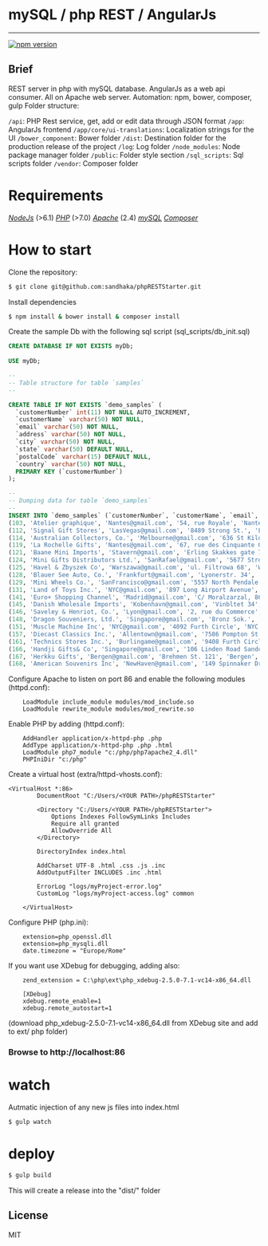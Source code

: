 # mySQL / php REST / AngularJs
---
[![npm version](https://badge.fury.io/js/%40angular%2Fcore.svg)](https://badge.fury.io/js/%40angular%2Fcore)

## Brief
REST server in php with mySQL database. AngularJs as a web api consumer. All on Apache web server.
Automation: npm, bower, composer, gulp
Folder structure:

`/api`: PHP Rest service, get, add or edit data through JSON format
`/app`: AngularJs frontend
`/app/core/ui-translations`: Localization strings for the UI
`/bower_component`: Bower folder
`/dist`: Destination folder for the production release of the project
`/log`: Log folder
`/node_modules`: Node package manager folder
`/public`: Folder style section
`/sql_scripts`: Sql scripts folder
`/vendor`: Composer folder

# Requirements
*[NodeJs](https://nodejs.org)* (>6.1)
*[PHP](http://windows.php.net/)* (>7.0)
*[Apache](https://www.apachelounge.com/)* (2.4)
*[mySQL](https://www.mysql.it/)*
*[Composer](https://getcomposer.org/)*

# How to start
Clone the repository:
```sh
$ git clone git@github.com:sandhaka/phpRESTStarter.git
```
Install dependencies
```sh
$ npm install & bower install & composer install
```
Create the sample Db with the following sql script (sql_scripts/db_init.sql)
```sql
CREATE DATABASE IF NOT EXISTS myDb;
 
USE myDb;

--
-- Table structure for table `samples`
--

CREATE TABLE IF NOT EXISTS `demo_samples` (
  `customerNumber` int(11) NOT NULL AUTO_INCREMENT,
  `customerName` varchar(50) NOT NULL,
  `email` varchar(50) NOT NULL,
  `address` varchar(50) NOT NULL,
  `city` varchar(50) NOT NULL,
  `state` varchar(50) DEFAULT NULL,
  `postalCode` varchar(15) DEFAULT NULL,
  `country` varchar(50) NOT NULL,
  PRIMARY KEY (`customerNumber`)
);

--
-- Dumping data for table `demo_samples`
--
INSERT INTO `demo_samples` (`customerNumber`, `customerName`, `email`, `address`, `city`, `state`, `postalCode`, `country`) VALUES
(103, 'Atelier graphique', 'Nantes@gmail.com', '54, rue Royale', 'Nantes', NULL, '44000', 'France'),
(112, 'Signal Gift Stores', 'LasVegas@gmail.com', '8489 Strong St.', 'Las Vegas', 'NV', '83030', 'USA'),
(114, 'Australian Collectors, Co.', 'Melbourne@gmail.com', '636 St Kilda Road', 'Melbourne', 'Victoria', '3004', 'Australia'),
(119, 'La Rochelle Gifts', 'Nantes@gmail.com', '67, rue des Cinquante Otages', 'Nantes', NULL, '44000', 'France'),
(121, 'Baane Mini Imports', 'Stavern@gmail.com', 'Erling Skakkes gate 78', 'Stavern', NULL, '4110', 'Norway'),
(124, 'Mini Gifts Distributors Ltd.', 'SanRafael@gmail.com', '5677 Strong St.', 'San Rafael', 'CA', '97562', 'USA'),
(125, 'Havel & Zbyszek Co', 'Warszawa@gmail.com', 'ul. Filtrowa 68', 'Warszawa', NULL, '01-012', 'Poland'),
(128, 'Blauer See Auto, Co.', 'Frankfurt@gmail.com', 'Lyonerstr. 34', 'Frankfurt', NULL, '60528', 'Germany'),
(129, 'Mini Wheels Co.', 'SanFrancisco@gmail.com', '5557 North Pendale Street', 'San Francisco', 'CA', '94217', 'USA'),
(131, 'Land of Toys Inc.', 'NYC@gmail.com', '897 Long Airport Avenue', 'NYC', 'NY', '10022', 'USA'),
(141, 'Euro+ Shopping Channel', 'Madrid@gmail.com', 'C/ Moralzarzal, 86', 'Madrid', NULL, '28034', 'Spain'),
(145, 'Danish Wholesale Imports', 'Kobenhavn@gmail.com', 'Vinbltet 34', 'Kobenhavn', NULL, '1734', 'Denmark'),
(146, 'Saveley & Henriot, Co.', 'Lyon@gmail.com', '2, rue du Commerce', 'Lyon', NULL, '69004', 'France'),
(148, 'Dragon Souveniers, Ltd.', 'Singapore@gmail.com', 'Bronz Sok.', 'Singapore', NULL, '079903', 'Singapore'),
(151, 'Muscle Machine Inc', 'NYC@gmail.com', '4092 Furth Circle', 'NYC', 'NY', '10022', 'USA'),
(157, 'Diecast Classics Inc.', 'Allentown@gmail.com', '7586 Pompton St.', 'Allentown', 'PA', '70267', 'USA'),
(161, 'Technics Stores Inc.', 'Burlingame@gmail.com', '9408 Furth Circle', 'Burlingame', 'CA', '94217', 'USA'),
(166, 'Handji Gifts& Co', 'Singapore@gmail.com', '106 Linden Road Sandown', 'Singapore', NULL, '069045', 'Singapore'),
(167, 'Herkku Gifts', 'Bergen@gmail.com', 'Brehmen St. 121', 'Bergen', NULL, 'N 5804', 'Norway  '),
(168, 'American Souvenirs Inc', 'NewHaven@gmail.com', '149 Spinnaker Dr.', 'New Haven', 'CT', '97823', 'USA');
```
Configure Apache to listen on port 86 and enable the following modules (httpd.conf):
```
    LoadModule include_module modules/mod_include.so
    LoadModule rewrite_module modules/mod_rewrite.so
```
Enable PHP by adding (httpd.conf):
```
    AddHandler application/x-httpd-php .php
    AddType application/x-httpd-php .php .html
    LoadModule php7_module "c:/php/php7apache2_4.dll"
    PHPIniDir "c:/php"
```
Create a virtual host (extra/httpd-vhosts.conf):
```
<VirtualHost *:86>
        DocumentRoot "C:/Users/<YOUR PATH>/phpRESTStarter"
        
        <Directory "C:/Users/<YOUR PATH>/phpRESTStarter">
            Options Indexes FollowSymLinks Includes
            Require all granted
            AllowOverride All
        </Directory>

        DirectoryIndex index.html
        
        AddCharset UTF-8 .html .css .js .inc
        AddOutputFilter INCLUDES .inc .html

        ErrorLog "logs/myProject-error.log"
        CustomLog "logs/myProject-access.log" common
        
    </VirtualHost>
```
Configure PHP (php.ini):
```
    extension=php_openssl.dll
    extension=php_mysqli.dll
    date.timezone = "Europe/Rome"
```
If you want use XDebug for debugging, adding also:
```
    zend_extension = C:\php\ext\php_xdebug-2.5.0-7.1-vc14-x86_64.dll
```
```
    [XDebug]
    xdebug.remote_enable=1
    xdebug.remote_autostart=1
```
(download php_xdebug-2.5.0-7.1-vc14-x86_64.dll from XDebug site and add to ext/ php folder)
### Browse to http://localhost:86

# watch
Autmatic injection of any new js files into index.html
```sh
$ gulp watch
```
# deploy 
```sh
$ gulp build
```
This will create a release into the "dist/" folder

License
----

MIT